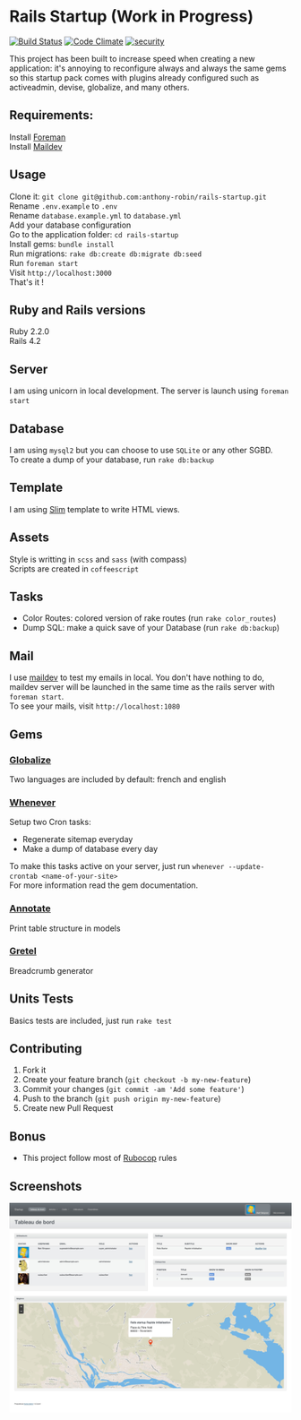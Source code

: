Rails Startup (Work in Progress)
==============
[![Build Status](https://travis-ci.org/anthony-robin/rails-startup.svg?branch=master)](https://travis-ci.org/anthony-robin/rails-startup)
[![Code Climate](https://codeclimate.com/github/anthony-robin/rails-startup/badges/gpa.svg)](https://codeclimate.com/github/anthony-robin/rails-startup)
[![security](https://hakiri.io/github/anthony-robin/rails-startup/master.svg)](https://hakiri.io/github/anthony-robin/rails-startup/master)

This project has been built to increase speed when creating a new application: it's annoying to reconfigure always and always the same gems so this startup pack comes with plugins already configured such as activeadmin, devise, globalize, and many others.

Requirements:
------------
Install [Foreman](https://github.com/ddollar/foreman)  
Install [Maildev](https://github.com/djfarrelly/MailDev)  

Usage
-----
Clone it: `git clone git@github.com:anthony-robin/rails-startup.git`  
Rename `.env.example` to `.env`  
Rename `database.example.yml` to `database.yml`  
Add your database configuration  
Go to the application folder: `cd rails-startup`  
Install gems: `bundle install`  
Run migrations: `rake db:create db:migrate db:seed`  
Run `foreman start`  
Visit `http://localhost:3000`  
That's it !

Ruby and Rails versions
-----------------------
Ruby 2.2.0  
Rails 4.2  

Server
------
I am using unicorn in local development. The server is launch using `foreman start`

Database
---------
I am using `mysql2` but you can choose to use `SQLite` or any other SGBD.  
To create a dump of your database, run `rake db:backup`

Template
--------
I am using [Slim](https://github.com/slim-template/slim-rails) template to write HTML views.

Assets
-------
Style is writting in `scss` and `sass` (with compass)  
Scripts are created in `coffeescript`

Tasks
------
* Color Routes: colored version of rake routes (run `rake color_routes`)
* Dump SQL: make a quick save of your Database (run `rake db:backup`)

Mail
-----
I use [maildev](http://djfarrelly.github.io/MailDev/) to test my emails in local. You don't have nothing to do, maildev server will be launched in the same time as the rails server with `foreman start`.  
To see your mails, visit `http://localhost:1080`

Gems
-----
### [Globalize](https://github.com/globalize/globalize)
Two languages are included by default: french and english  
  
### [Whenever](https://github.com/javan/whenever)
Setup two Cron tasks:
* Regenerate sitemap everyday
* Make a dump of database every day

To make this tasks active on your server, just run `whenever --update-crontab <name-of-your-site>`  
For more information read the gem documentation.

### [Annotate](https://github.com/ctran/annotate_models)
Print table structure in models  

### [Gretel](https://github.com/lassebunk/gretel)
Breadcrumb generator

Units Tests
-----
Basics tests are included, just run `rake test`

Contributing
------------
1. Fork it
2. Create your feature branch (`git checkout -b my-new-feature`)
3. Commit your changes (`git commit -am 'Add some feature'`)
4. Push to the branch (`git push origin my-new-feature`)
5. Create new Pull Request

Bonus
------
* This project follow most of [Rubocop](https://github.com/bbatsov/rubocop) rules

Screenshots
-----------
![Activeadmin Dashboard example](vendor/assets/images/readme/activeadmin_dashboard_example.jpg)